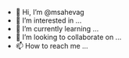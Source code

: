 - 👋 Hi, I’m @msahevag
- 👀 I’m interested in ...
- 🌱 I’m currently learning ...
- 💞️ I’m looking to collaborate on ...
- 📫 How to reach me ...

<!---
msahevag/msahevag is a ✨ special ✨ repository because its `README.md` (this file) appears on your GitHub profile.
You can click the Preview link to take a look at your changes.
--->
